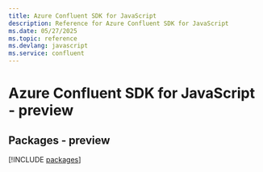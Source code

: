 ```yaml
---
title: Azure Confluent SDK for JavaScript
description: Reference for Azure Confluent SDK for JavaScript
ms.date: 05/27/2025
ms.topic: reference
ms.devlang: javascript
ms.service: confluent
---
```

# Azure Confluent SDK for JavaScript - preview
## Packages - preview
[!INCLUDE [packages](confluent-index.md)]